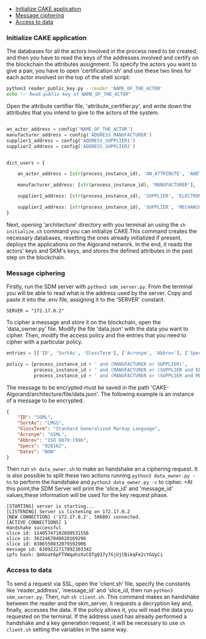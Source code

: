 - [Initialize CAKE application](#initialize-cake-application)
- [Message ciphering](#message-ciphering)
- [Access to data](#access-to-data)

### Initialize CAKE application
The databases for all the actors involved in the process need to be created, and then you have to read the keys of the addresses involved and certify on the blockchain the attributes assignment.
To specify the actors you want to give a pair, you have to open 'certification.sh' and use these two lines for each actor involved on the top of the shell script:
```bash
python3 reader_public_key.py --reader 'NAME_OF_THE_ACTOR'
echo "✅ Read public key of NAME_OF_THE_ACTOR"
```
Open the attribute certifier file, 'attribute_certifier.py', and write down the attributes that you intend to give to the actors of the system. 
```python

an_actor_address = config('NAME_OF_THE_ACTOR')
manufacturer_address = config('ADDRESS_MANUFACTURER')
supplier1_address = config('ADDRESS_SUPPLIER1')
supplier2_address = config('ADDRESS_SUPPLIER2')


dict_users = {

    an_actor_address = [str(process_instance_id), 'AN_ATTRIBUTE', 'ANOTHER_ATTRIBUTE'],

    manufacturer_address: [str(process_instance_id), 'MANUFACTURER'],

    supplier1_address: [str(process_instance_id), 'SUPPLIER', 'ELECTRONICS'],

    supplier2_address: [str(process_instance_id), 'SUPPLIER', 'MECHANICS']
}
```
Next, opening 'architecture' directory with you terminal an using the `sh initialize.sh` command you can initialize CAKE.This command creates the necessary databases, resetting the ones already initialized if present, deploys the applications on the Algorand network. In the end, it reads the actors' keys and SKM's keys, and stores the defined attributes in the past step on the blockchain. 

### Message ciphering
Firstly, run the SDM server with `python3 sdm_server.py`. From the terminal you will be able to read what is the address used by the server. Copy and paste it into the .env file, assigning it to the 'SERVER' constant.
```
SERVER = "172.17.0.2"
```
To cipher a message and store it on the blockchain, open the 'data_owner.py' file. Modify the file 'data.json' with the data you want to cipher. Then, modify the access policy and the entries that you need to cipher with a particular policy.

```python
entries = [['ID', 'SortAs', 'GlossTerm'], ['Acronym', 'Abbrev'], ['Specs', 'Dates']]
```
```python
policy = [process_instance_id + ' and (MANUFACTURER or SUPPLIER)',
          process_instance_id + ' and (MANUFACTURER or (SUPPLIER and ELECTRONICS))',
          process_instance_id + ' and (MANUFACTURER or (SUPPLIER and MECHANICS))']
```

The message to be encrypted must be saved in the path 'CAKE-Algorand/architecture/file/data.json'. The following example is an instance of a message to be encrypted.

```json
{
    "ID": "SGML",
    "SortAs": "LMGS",
    "GlossTerm": "Standard Generalized Markup Language",
    "Acronym": "GSML",
    "Abbrev": "ISO 8879:1986",
    "Specs": "928162",
    "Dates": "NOW"
}
```

Then run `sh data_owner.sh` to make an handshake an a ciphering request. It is also possible to split these two actions running `python3 data_owner.py -hs` to perform the handshake and `python3 data_owner.py -c` to cipher.
+At this point,the SDM Server will print the 'slice_id' and 'message_id' values,these information will be used for the key request phase.
```
[STARTING] server is starting...
[LISTENING] Server is listening on 172.17.0.2
[NEW CONNECTION] ('172.17.0.2', 58680) connected.
[ACTIVE CONNECTIONS] 1
Handshake successful
slice id: 11405747102899531556
slice id: 3622467048620169296
slice id: 8386550832079592906
message id: 6389222717092303342
ipfs hash: QmXoat6pFTVWqahzXvCQTgQ37y7GjUjCBikqFe2cYGUyCi
```
### Access to data

To send a request via SSL, open the 'client.sh' file, specify the constants like 'reader_address', 'message_id' and 'slice_id, then run ```python3 skm_server.py```. Then, run ```sh client.sh```. This command makes an handshake between the reader and the skm_server, it requests a decryption key and, finally, accesses the data.
If the policy allows it, you will read the data you requested on the terminal.
If the address used has already performed a handshake and a key generation request, it will be necessary to use ```sh client.sh``` setting the variables in the same way.